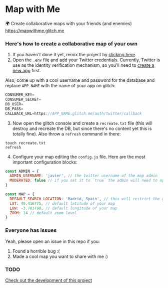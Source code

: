# Map with Me

🌍 Create collaborative maps with your friends (and enemies) https://mapwithme.glitch.me

### Here's how to create a collaborative map of your own

1. If you haven't done it yet, remix the project by [clicking here](https://glitch.com/edit/#!/remix/mapwithme).
2. Open the `.env` file and add your Twitter credentials. Currently, Twitter is use as the identity verification mechanism, so you'll need to <a href="https://developer.twitter.com/en/apps">create a new app</a> first. 

Also, come up with a cool username and password for the database and replace `APP_NAME` with the name of your app on glitch:

```js
CONSUMER_KEY=
CONSUMER_SECRET=
DB_USER=
DB_PASS=
CALLBACK_URL=https://APP_NAME.glitch.me/auth/twitter/callback
```

3. Now open the glitch console and create a `recreate.txt` file (this will destroy and recreate the DB, but since there's no content yet this is totally fine). Also throw a `refresh` command in there:

```
touch recreate.txt
refresh
```

4. Configure your map editing the `config.js` file. Here are the most important configuration blocks: 

```js
const ADMIN = {
  ADMIN_USERNAME: 'javier', // the twitter username of the map admin
  MODERATED: false // if you set it to `true` the admin will need to approve every location 
}
``` 

```js
const MAP = {
  DEFAULT_SEARCH_LOCATION: 'Madrid, Spain', // this will restrict the geocoding requests to that city and country
  LAT: 40.416775, // default latitude of your map
  LON: -3.703790, // default longitude of your map
  ZOOM: 14 // default zoom level
}
```

### Everyone has issues

Yeah, please open an issue in this repo if you: 

1) Found a horrible bug :(
2) Made a cool map you want to share with me :)


### TODO

[Check out the development of this project](https://github.com/javierarce/map-with-me/projects/1)
